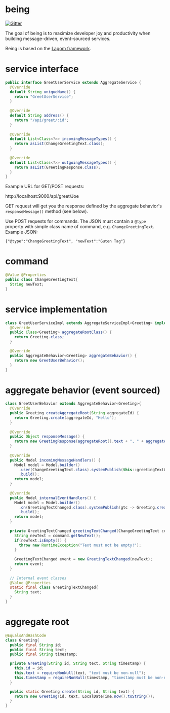 # being
[![Gitter](https://badges.gitter.im/requirementsascode/community.svg)](https://gitter.im/requirementsascode/community?utm_source=badge&utm_medium=badge&utm_campaign=pr-badge)

The goal of being is to maximize developer joy and productivity when building message-driven, event-sourced services.

Being is based on the [Lagom framework](https://www.lagomframework.com/).

# service interface
``` java
public interface GreetUserService extends AggregateService {  
  @Override
  default String uniqueName() {
    return "GreetUserService";
  }
  
  @Override
  default String address() {
    return "/api/greet/:id";
  }
  
  @Override
  default List<Class<?>> incomingMessageTypes() {
    return asList(ChangeGreetingText.class);
  }
  
  @Override
  default List<Class<?>> outgoingMessageTypes() {
    return asList(GreetingResponse.class);
  }
}
```
Example URL for GET/POST requests: 

http://localhost:9000/api/greet/Joe

GET request will get you the response defined by the aggregate behavior's `responseMessage()` method (see below).

Use POST requests for commands. The JSON must contain a `@type` property with simple class name of command, e.g. `ChangeGreetingText`.
Example JSON:

`{"@type":"ChangeGreetingText", "newText":"Guten Tag"}`

# command
``` java
@Value @Properties
public class ChangeGreetingText{
  String newText;
}
```
# service implementation
``` java
class GreetUserServiceImpl extends AggregateServiceImpl<Greeting> implements GreetUserService{
  @Override
  public Class<Greeting> aggregateRootClass() {
    return Greeting.class;
  }

  @Override
  public AggregateBehavior<Greeting> aggregateBehavior() {
    return new GreetUserBehavior();
  }
}
```
# aggregate behavior (event sourced)
``` java
class GreetUserBehavior extends AggregateBehavior<Greeting>{
  @Override
  public Greeting createAggregateRoot(String aggregateId) {
    return Greeting.create(aggregateId, "Hello");
  }
  
  @Override
  public Object responseMessage() {
    return new GreetingResponse(aggregateRoot().text + ", " + aggregateRoot().id + "!");
  }
  
  @Override
  public Model incomingMessageHandlers() {
    Model model = Model.builder()
      .user(ChangeGreetingText.class).systemPublish(this::greetingTextChanged)
      .build();
    return model;
  }
  
  @Override
  public Model internalEventHandlers() {
    Model model = Model.builder()
      .on(GreetingTextChanged.class).systemPublish(gtc -> Greeting.create(aggregateRoot().id, gtc.text))
      .build();
    return model;
  }
  
  private GreetingTextChanged greetingTextChanged(ChangeGreetingText command) {
    String newText = command.getNewText();
    if(newText.isEmpty()) {
      throw new RuntimeException("Text must not be empty!");
    }
    
    GreetingTextChanged event = new GreetingTextChanged(newText);
    return event;
  }
  
  // Internal event classes
  @Value @Properties
  static final class GreetingTextChanged{
    String text;
  }
}
```
# aggregate root
``` java
@EqualsAndHashCode
class Greeting{
  public final String id;
  public final String text;
  public final String timestamp;

  private Greeting(String id, String text, String timestamp) {
    this.id = id;
    this.text = requireNonNull(text, "text must be non-null");
    this.timestamp = requireNonNull(timestamp, "timestamp must be non-null");
  }

  public static Greeting create(String id, String text) {
    return new Greeting(id, text, LocalDateTime.now().toString());
  }
}
```

